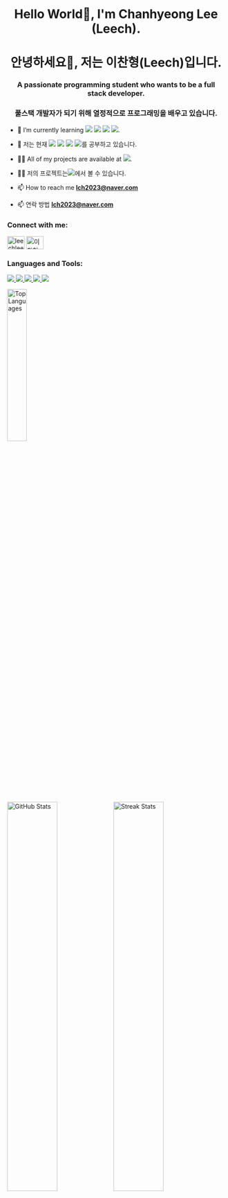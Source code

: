 

<h1 align="center">Hello World👋, I'm Chanhyeong Lee (Leech).</h1>
<h1 align="center">안녕하세요👋, 저는 이찬형(Leech)입니다.</h1>

<h3 align="center">A passionate programming student who wants to be a full stack developer.</h3>
<h3 align="center">풀스택 개발자가 되기 위해 열정적으로 프로그래밍을 배우고 있습니다.</h3>

- 🌱 I’m currently learning <img src="https://img.shields.io/badge/Node.js-339933?style=for-the-badge&logo=Node.js&logoColor=white">
          <img src="https://img.shields.io/badge/Express-000000?style=for-the-badge&logo=Express&logoColor=white">
          <img src="https://img.shields.io/badge/MySQL-4479A1?style=for-the-badge&logo=MySQL&logoColor=white">
          <img src="https://img.shields.io/badge/MongoDB-47A248?style=for-the-badge&logo=MongoDB&logoColor=white">.
- 🌱 저는 현재 <img src="https://img.shields.io/badge/Node.js-339933?style=for-the-badge&logo=Node.js&logoColor=white">
          <img src="https://img.shields.io/badge/Express-000000?style=for-the-badge&logo=Express&logoColor=white">
          <img src="https://img.shields.io/badge/MySQL-4479A1?style=for-the-badge&logo=MySQL&logoColor=white">
          <img src="https://img.shields.io/badge/MongoDB-47A248?style=for-the-badge&logo=MongoDB&logoColor=white">를 공부하고 있습니다.

- 👨‍💻 All of my projects are available at <img src="https://img.shields.io/badge/Notion-000000?style=for-the-badge&logo=Notion&logoColor=white&link=https://www.notion.so/133cdbe19e858052815fefdc045b279d?pvs=4">.
- 👨‍💻 저의 프로젝트는<img src="https://img.shields.io/badge/Notion-000000?style=for-the-badge&logo=Notion&logoColor=white&link=https://www.notion.so/133cdbe19e858052815fefdc045b279d?pvs=4">에서 볼 수 있습니다.

- 📫 How to reach me **lch2023@naver.com**
- 📫 연락 방법 **lch2023@naver.com**

<h3 align="left">Connect with me:</h3>
<p align="left">
<a href="https://instagram.com/leechleech_04" target="blank"><img align="center" src="https://raw.githubusercontent.com/rahuldkjain/github-profile-readme-generator/master/src/images/icons/Social/instagram.svg" alt="leechleech_04" height="30" width="40" /></a>
<a href="https://discord.gg/이찬형#3694" target="blank"><img align="center" src="https://raw.githubusercontent.com/rahuldkjain/github-profile-readme-generator/master/src/images/icons/Social/discord.svg" alt="이찬형#3694" height="30" width="40" /></a>
</p>

<h3 align="left">Languages and Tools:</h3>
<p align="left"> <a href="https://www.w3schools.com/css/" target="_blank" rel="noreferrer"> <img src="https://img.shields.io/badge/CSS3-1572B6?style=for-the-badge&logo=CSS3&logoColor=white"> </a> <a href="https://git-scm.com/" target="_blank" rel="noreferrer"> <img src="https://img.shields.io/badge/Git-F05032?style=for-the-badge&logo=Git&logoColor=white"> </a> <a href="https://www.w3.org/html/" target="_blank" rel="noreferrer"> <img src="https://img.shields.io/badge/HTML5-E34F26?style=for-the-badge&logo=HTML5&logoColor=white"> </a> <a href="https://www.java.com" target="_blank" rel="noreferrer"> <img src="https://img.shields.io/badge/Java-007396?style=for-the-badge&logo=Java&logoColor=white"> </a> <a href="https://developer.mozilla.org/en-US/docs/Web/JavaScript" target="_blank" rel="noreferrer"> <img src="https://img.shields.io/badge/Javascript-F7DF1E?style=for-the-badge&logo=Javascript&logoColor=white"> </a> </p>

<p align="left">
    <img src="https://github-readme-stats.vercel.app/api/top-langs?username=leechleech04&show_icons=true&locale=en&layout=compact" alt="Top Languages" width="30%" />
</p>
<p align="left">
    <img src="https://github-readme-stats.vercel.app/api?username=leechleech04&show_icons=true&locale=en" alt="GitHub Stats" width="48%" />
    <img src="https://github-readme-streak-stats.herokuapp.com/?user=leechleech04&" alt="Streak Stats" width="48%" />
</p>

